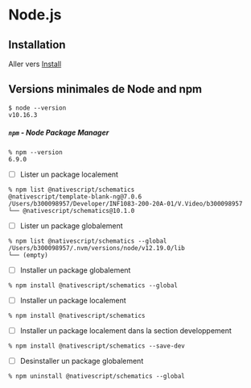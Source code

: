 
# Node.js


## Installation 

Aller vers [Install](Install.md)

## Versions minimales de Node and npm

```
$ node --version
v10.16.3
```

##### `npm` - Node Package Manager

```
% npm --version
6.9.0
```

- [ ] Lister un package localement

```
% npm list @nativescript/schematics     
@nativescript/template-blank-ng@7.0.6 /Users/b300098957/Developer/INF1083-200-20A-01/V.Video/b300098957
└── @nativescript/schematics@10.1.0 
```

- [ ] Lister un package globalement

```
% npm list @nativescript/schematics --global
/Users/b300098957/.nvm/versions/node/v12.19.0/lib
└── (empty)
```

- [ ] Installer un package globalement

```
% npm install @nativescript/schematics --global 
```


- [ ] Installer un package localement

```
% npm install @nativescript/schematics
```

- [ ] Installer un package localement dans la section developpement

```
% npm install @nativescript/schematics --save-dev
```

- [ ] Desinstaller un package globalement

```
% npm uninstall @nativescript/schematics --global 
```
